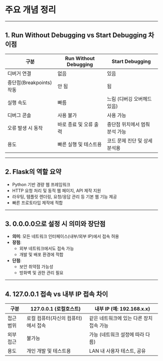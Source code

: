 # 주요 개념 정리

---

## 1. Run Without Debugging vs Start Debugging 차이점

| 구분                    | Run Without Debugging                 | Start Debugging                  |
|-------------------------|------------------------------------|---------------------------------|
| 디버거 연결             | 없음                               | 있음                            |
| 중단점(Breakpoints) 작동 | 안 됨                             | 됨                             |
| 실행 속도               | 빠름                              | 느림 (디버깅 오버헤드 있음)      |
| 디버그 콘솔             | 사용 불가                         | 사용 가능                       |
| 오류 발생 시 동작       | 바로 종료 및 오류 출력             | 중단점 위치에서 멈춰 분석 가능    |
| 용도                   | 빠른 실행 및 테스트용              | 코드 문제 진단 및 상세 분석용     |

---

## 2. Flask의 역할 요약

- Python 기반 경량 웹 프레임워크
- HTTP 요청 처리 및 동적 웹 페이지, API 제작 지원
- 라우팅, 템플릿 렌더링, 요청/응답 관리 등 기본 웹 기능 제공
- 빠른 프로토타입 제작에 적합

---

## 3. 0.0.0.0으로 설정 시 의미와 장단점

- **의미**: 모든 네트워크 인터페이스(내부/외부 IP)에서 접속 허용
- **장점**:
  - 외부 네트워크에서도 접속 가능
  - 개발 및 배포 환경에 적합
- **단점**:
  - 보안 취약점 가능성
  - 방화벽 및 권한 관리 필요

---

## 4. 127.0.0.1 접속 vs 내부 IP 접속 차이

| 구분                | 127.0.0.1 (로컬호스트)           | 내부 IP (예: 192.168.x.x)           |
|---------------------|---------------------------------|------------------------------------|
| 접근 범위           | 로컬 컴퓨터(자신의 컴퓨터)에서 접속   | 같은 네트워크에 있는 다른 장치 접속 가능 |
| 외부 접근           | 불가능                         | 가능 (네트워크 설정에 따라 다름)     |
| 용도               | 개인 개발 및 테스트용            | LAN 내 사용자 테스트, 공유
